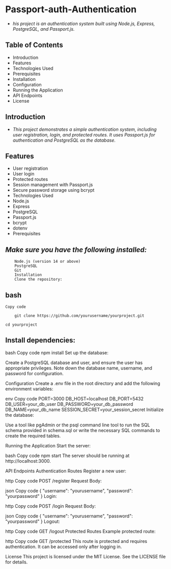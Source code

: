# Passport-auth-Authentication

- _his project is an authentication system built using Node.js, Express, PostgreSQL, and Passport.js._

## Table of Contents

- Introduction
- Features
- Technologies Used
- Prerequisites
- Installation
- Configuration
- Running the Application
- API Endpoints
- License

## Introduction

- _This project demonstrates a simple authentication system, including user registration, login, and protected routes. It uses Passport.js for authentication and PostgreSQL as the database._

## Features

- User registration
- User login
- Protected routes
- Session management with Passport.js
- Secure password storage using bcrypt
- Technologies Used
- Node.js
- Express
- PostgreSQL
- Passport.js
- bcrypt
- dotenv
- Prerequisites

## _Make sure you have the following installed:_

```
    Node.js (version 14 or above)
    PostgreSQL
    Git
    Installation
    Clone the repository:

```

## bash

`Copy code`

```
    git clone https://github.com/yourusername/yourproject.git
```

`cd yourproject`

## Install dependencies:

bash
Copy code
npm install
Set up the database:

Create a PostgreSQL database and user, and ensure the user has appropriate privileges. Note down the database name, username, and password for configuration.

Configuration
Create a .env file in the root directory and add the following environment variables:

env
Copy code
PORT=3000
DB_HOST=localhost
DB_PORT=5432
DB_USER=your_db_user
DB_PASSWORD=your_db_password
DB_NAME=your_db_name
SESSION_SECRET=your_session_secret
Initialize the database:

Use a tool like pgAdmin or the psql command line tool to run the SQL schema provided in schema.sql or write the necessary SQL commands to create the required tables.

Running the Application
Start the server:

bash
Copy code
npm start
The server should be running at http://localhost:3000.

API Endpoints
Authentication Routes
Register a new user:

http
Copy code
POST /register
Request Body:

json
Copy code
{
"username": "yourusername",
"password": "yourpassword"
}
Login:

http
Copy code
POST /login
Request Body:

json
Copy code
{
"username": "yourusername",
"password": "yourpassword"
}
Logout:

http
Copy code
GET /logout
Protected Routes
Example protected route:

http
Copy code
GET /protected
This route is protected and requires authentication. It can be accessed only after logging in.

License
This project is licensed under the MIT License. See the LICENSE file for details.
